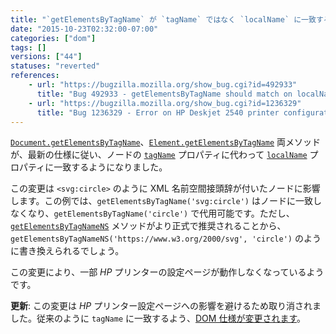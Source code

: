 ```yaml
---
title: "`getElementsByTagName` が `tagName` ではなく `localName` に一致するようになりました"
date: "2015-10-23T02:32:00-07:00"
categories: ["dom"]
tags: []
versions: ["44"]
statuses: "reverted"
references:
    - url: "https://bugzilla.mozilla.org/show_bug.cgi?id=492933"
      title: "Bug 492933 - getElementsByTagName should match on localName not tagName (for interop)"
    - url: "https://bugzilla.mozilla.org/show_bug.cgi?id=1236329"
      title: "Bug 1236329 - Error on HP Deskjet 2540 printer configuration page"
---
```

[`Document.getElementsByTagName`](https://developer.mozilla.org/docs/Web/API/document/getElementsByTagName)、[`Element.getElementsByTagName`](https://developer.mozilla.org/docs/Web/API/Element/getElementsByTagName) 両メソッドが、最新の仕様に従い、ノードの [`tagName`](https://developer.mozilla.org/docs/Web/API/Element/tagName) プロパティに代わって [`localName`](https://developer.mozilla.org/docs/Web/API/Node/localName) プロパティに一致するようになりました。

この変更は `<svg:circle>` のように XML 名前空間接頭辞が付いたノードに影響します。この例では、`getElementsByTagName('svg:circle')` はノードに一致しなくなり、`getElementsByTagName('circle')` で代用可能です。ただし、[`getElementsByTagNameNS`](https://developer.mozilla.org/docs/Web/API/Document/getElementsByTagNameNS) メソッドがより正式で推奨されることから、`getElementsByTagNameNS('https://www.w3.org/2000/svg', 'circle')` のように書き換えられるでしょう。

この変更により、一部 *HP* プリンターの設定ページが動作しなくなっているようです。

**更新**: この変更は *HP* プリンター設定ページへの影響を避けるため取り消されました。従来のように `tagName` に一致するよう、[DOM 仕様が変更されます](https://github.com/whatwg/dom/issues/143)。
